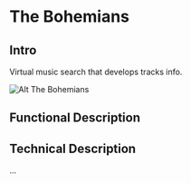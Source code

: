 # The Bohemians

## Intro

Virtual music search that develops tracks info.

![Alt The Bohemians](https://edwinhernandez.weebly.com/uploads/2/3/0/2/23021644/7611440_orig.gif)

## Functional Description

###

## Technical Description

...